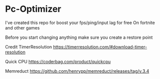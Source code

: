 # Pc-Optimizer
I've created this repo for boost your fps/ping/input lag for free 
On fortnite and other games 

Before you start changing anything make sure you create a restore point

Credit
TimerResolution
https://timerresolution.com/#download-timer-resolution

Quick CPU
https://coderbag.com/product/quickcpu

Memreduct
https://github.com/henrypp/memreduct/releases/tag/v.3.4
